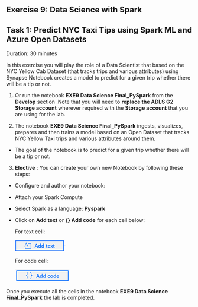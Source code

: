 ## Exercise 9: Data Science with Spark

## Task 1: Predict NYC Taxi Tips using Spark ML and Azure Open Datasets

Duration: 30 minutes

In this exercise you will play the role of a Data Scientist that based on the NYC Yellow Cab Dataset (that tracks trips and various attributes) using Synapse Notebook creates a model to predict for a given trip whether there will be a tip or not.

1. Or run the notebook **EXE9 Data Science Final_PySpark** from the **Develop** section .Note that you will need to **replace the ADLS G2 Storage account** wherever required with the **Storage account** that you are using for the lab.

2. The notebook **EXE9 Data Science Final_PySpark** ingests, visualizes, prepares and then trains a model based on an Open Dataset that tracks NYC Yellow Taxi trips and various attributes around them.

- The goal of the notebook is to predict for a given trip whether there will be a tip or not.

3. **Elective** : You can create your own new Notebook by following these steps:

 - Configure and author your notebook:
 - Attach your Spark Compute
 - Select Spark as a language: **Pyspark**
 - Click on **Add text** or **{} Add code** for each cell below:

   For text cell:

   ![Text cell](images/77.png)

   For code cell:

   ![Code cell](images/78.png)

Once you execute all the cells in the notebook **EXE9 Data Science Final_PySpark** the lab is completed.

